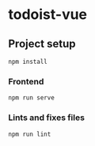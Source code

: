 # todoist-vue

## Project setup
```
npm install
```

### Frontend
```
npm run serve
```

### Lints and fixes files
```
npm run lint
```

